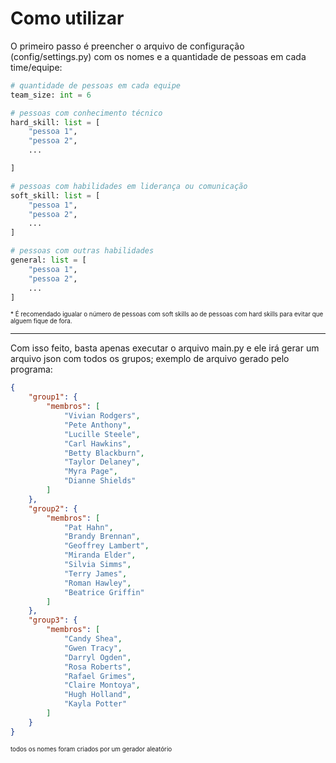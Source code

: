 # Como utilizar

O primeiro passo é preencher o arquivo de configuração (config/settings.py) com os nomes e a quantidade de pessoas em cada time/equipe:

```python
# quantidade de pessoas em cada equipe
team_size: int = 6

# pessoas com conhecimento técnico
hard_skill: list = [
    "pessoa 1",
    "pessoa 2",
    ...

]

# pessoas com habilidades em liderança ou comunicação
soft_skill: list = [
    "pessoa 1",
    "pessoa 2",
    ...
]

# pessoas com outras habilidades
general: list = [
    "pessoa 1",
    "pessoa 2",
    ...
]
```

<p style="font-size:70%">* É recomendado igualar o número de pessoas com soft skills ao de pessoas com hard skills para evitar que alguem fique de fora.</p>

---

Com isso feito, basta apenas executar o arquivo main.py e ele irá gerar um arquivo json com todos os grupos; exemplo de arquivo gerado pelo programa:
```json
{
    "group1": {
        "membros": [
            "Vivian Rodgers",
            "Pete Anthony",
            "Lucille Steele",
            "Carl Hawkins",
            "Betty Blackburn",
            "Taylor Delaney",
            "Myra Page",
            "Dianne Shields"
        ]
    },
    "group2": {
        "membros": [
            "Pat Hahn",
            "Brandy Brennan",
            "Geoffrey Lambert",
            "Miranda Elder",
            "Silvia Simms",
            "Terry James",
            "Roman Hawley",
            "Beatrice Griffin"
        ]
    },
    "group3": {
        "membros": [
            "Candy Shea",
            "Gwen Tracy",
            "Darryl Ogden",
            "Rosa Roberts",
            "Rafael Grimes",
            "Claire Montoya",
            "Hugh Holland",
            "Kayla Potter"
        ]
    }
}
```
<p style="font-size:70%"> todos os nomes foram criados por um gerador aleatório</p>